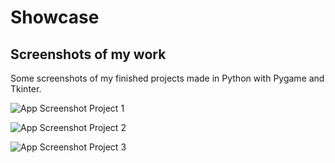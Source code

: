 # Showcase

## Screenshots of my work
Some screenshots of my finished projects made in Python with Pygame and Tkinter.

![App Screenshot](url)
Project 1

![App Screenshot](url)
Project 2

![App Screenshot](url)
Project 3

